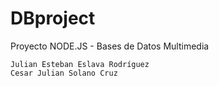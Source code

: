# DBproject
Proyecto NODE.JS - Bases de Datos Multimedia

	Julian Esteban Eslava Rodríguez
	Cesar Julian Solano Cruz
